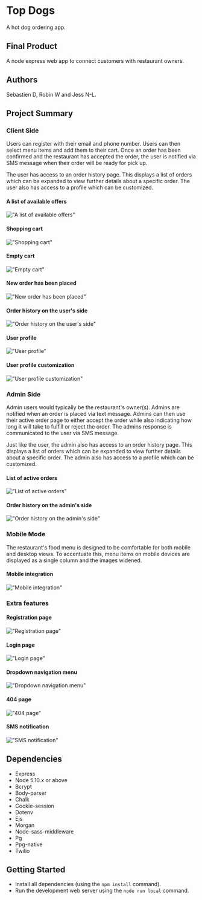 # Top Dogs

A hot dog ordering app.

## Final Product

A node express web app to connect customers with restaurant owners.

## Authors
Sebastien D, Robin W and Jess N-L.

## Project Summary

### Client Side

Users can register with their email and phone number. Users can then select menu items and add them to their cart. Once an order has been confirmed and the restaurant has accepted the order, the user is notified via SMS message when their order will be ready for pick up.

The user has access to an order history page. This displays a list of orders which can be expanded to view further details about a specific order. The user also has access to a profile which can be customized.

#### A list of available offers

!["A list of available offers"](https://github.com/SebDufresne/midterm/blob/master/docs/screenshots/food_items.png)

#### Shopping cart
!["Shopping cart"](https://github.com/SebDufresne/midterm/blob/master/docs/screenshots/cart.png)

#### Empty cart
!["Empty cart"](https://github.com/SebDufresne/midterm/blob/master/docs/screenshots/empty_cart.png)

#### New order has been placed
!["New order has been placed"](https://github.com/SebDufresne/midterm/blob/master/docs/screenshots/new_order.png)

#### Order history on the user's side
!["Order history on the user's side"](https://github.com/SebDufresne/midterm/blob/master/docs/screenshots/user_order_history.png)

#### User profile
!["User profile"](https://github.com/SebDufresne/midterm/blob/master/docs/screenshots/user_profile.png)

#### User profile customization
!["User profile customization"](https://github.com/SebDufresne/midterm/blob/master/docs/screenshots/user_profile_edit.png)

### Admin Side

Admin users would typically be the restaurant's owner(s). Admins are notified when an order is placed via text message. Admins can then use their active order page to either accept the order while also indicating how long it will take to fulfill or reject the order. The admins response is communicated to the user via SMS message.

Just like the user, the admin also has access to an order history page. This displays a list of orders which can be expanded to view further details about a specific order. The admin also has access to a profile which can be customized.

#### List of active orders
!["List of active orders"](https://github.com/SebDufresne/midterm/blob/master/docs/screenshots/active_orders.png)

#### Order history on the admin's side
!["Order history on the admin's side"](https://github.com/SebDufresne/midterm/blob/master/docs/screenshots/owner_order_history.png)

### Mobile Mode

The restaurant's food menu is designed to be comfortable for both mobile and desktop views. To accentuate this, menu items on mobile devices are displayed as a single column and the images widened.

#### Mobile integration
!["Mobile integration"](https://github.com/SebDufresne/midterm/blob/master/docs/screenshots/food_items_mobile.png)

### Extra features

#### Registration page
!["Registration page"](https://github.com/SebDufresne/midterm/blob/master/docs/screenshots/registration.png)

#### Login page
!["Login page"](https://github.com/SebDufresne/midterm/blob/master/docs/screenshots/login.png)

#### Dropdown navigation menu
!["Dropdown navigation menu"](https://github.com/SebDufresne/midterm/blob/master/docs/screenshots/dropdown_navigation.png)

#### 404 page
!["404 page"](https://github.com/SebDufresne/midterm/blob/master/docs/screenshots/404.png)

#### SMS notification
!["SMS notification"](https://github.com/SebDufresne/midterm/blob/master/docs/screenshots/sms_owner.png)

## Dependencies

- Express
- Node 5.10.x or above
- Bcrypt
- Body-parser
- Chalk
- Cookie-session
- Dotenv
- Ejs
- Morgan
- Node-sass-middleware
- Pg
- Ppg-native
- Twilio

## Getting Started

- Install all dependencies (using the `npm install` command).
- Run the development web server using the `node run local` command.
